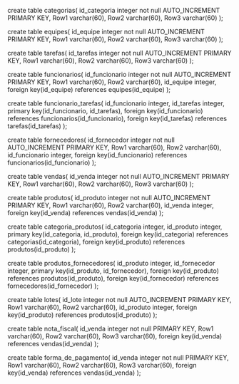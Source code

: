 create table categorias(
id_categoria integer not null AUTO_INCREMENT PRIMARY KEY,
Row1 varchar(60),
Row2 varchar(60),
Row3 varchar(60)
);

create table equipes(
id_equipe integer not null AUTO_INCREMENT PRIMARY KEY,
Row1 varchar(60),
Row2 varchar(60),
Row3 varchar(60)
);

create table tarefas(
id_tarefas integer not null AUTO_INCREMENT PRIMARY KEY,
Row1 varchar(60),
Row2 varchar(60),
Row3 varchar(60)
);

create table funcionarios(
id_funcionario integer not null AUTO_INCREMENT PRIMARY KEY,
Row1 varchar(60),
Row2 varchar(60),
id_equipe integer,
foreign key(id_equipe) references equipes(id_equipe)
);

create table funcionario_tarefas(
id_funcionario integer,
id_tarefas integer,
primary key(id_funcionario, id_tarefas),
foreign key(id_funcionario) references funcionarios(id_funcionario),
foreign key(id_tarefas) references tarefas(id_tarefas)
);

create table fornecedores(
id_fornecedor integer not null AUTO_INCREMENT PRIMARY KEY,
Row1 varchar(60),
Row2 varchar(60),
id_funcionario integer,
foreign key(id_funcionario) references funcionarios(id_funcionario)
);

create table vendas(
id_venda integer not null AUTO_INCREMENT PRIMARY KEY,
Row1 varchar(60),
Row2 varchar(60),
Row3 varchar(60)
);

create table produtos(
id_produto integer not null AUTO_INCREMENT PRIMARY KEY,
Row1 varchar(60),
Row2 varchar(60),
id_venda integer,
foreign key(id_venda) references vendas(id_venda)
);

create table categoria_produtos(
id_categoria integer,
id_produto integer,
primary key(id_categoria, id_produto),
foreign key(id_categoria) references categorias(id_categoria),
foreign key(id_produto) references produtos(id_produto)
);

create table produtos_fornecedores(
id_produto integer,
id_fornecedor integer,
primary key(id_produto, id_fornecedor),
foreign key(id_produto) references produtos(id_produto),
foreign key(id_fornecedor) references fornecedores(id_fornecedor)
);

create table lotes(
id_lote integer not null AUTO_INCREMENT PRIMARY KEY,
Row1 varchar(60),
Row2 varchar(60),
id_produto integer,
foreign key(id_produto) references produtos(id_produto)
);

create table nota_fiscal(
id_venda integer not null PRIMARY KEY,
Row1 varchar(60),
Row2 varchar(60),
Row3 varchar(60),
foreign key(id_venda) references vendas(id_venda)
);

create table forma_de_pagamento(
id_venda integer not null PRIMARY KEY,
Row1 varchar(60),
Row2 varchar(60),
Row3 varchar(60),
foreign key(id_venda) references vendas(id_venda)
);
